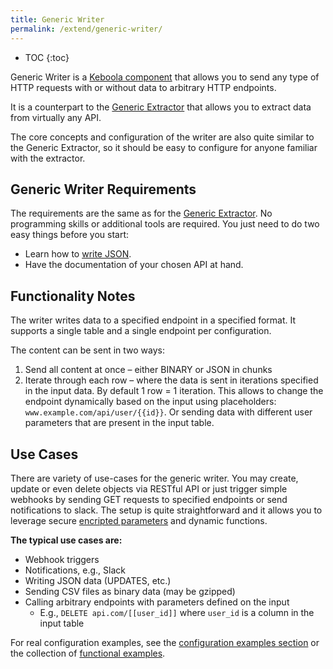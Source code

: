 ```yaml
---
title: Generic Writer
permalink: /extend/generic-writer/
---
```


* TOC
{:toc}

Generic Writer is a [Keboola component](/overview/) that allows you to send any type of HTTP requests with or without data to arbitrary HTTP endpoints. 

It is a counterpart to the [Generic Extractor](/extend/generic-extractor) that allows you to extract data from virtually any API.

The core concepts and configuration of the writer are also quite similar to the Generic Extractor, so it should be easy to 
configure for anyone familiar with the extractor.

## Generic Writer Requirements
The requirements are the same as for the [Generic Extractor](/extend/generic-extractor/#generic-extractor-requirements).
No programming skills or additional tools are required. You just need to do two easy things before you start:

- Learn how to [write JSON](/extend/generic-extractor/tutorial/json/).
- Have the documentation of your chosen API at hand.

## Functionality Notes

The writer writes data to a specified endpoint in a specified format. It supports a single table and a single endpoint per configuration.

The content can be sent in two ways:

1. Send all content at once – either BINARY or JSON in chunks
2. Iterate through each row – where the data is sent in iterations specified in the input data. By default 1 row = 1 iteration. 
This allows to change the endpoint dynamically based on the input using placeholders: `www.example.com/api/user/{{id}}`.
Or sending data with different user parameters that are present in the input table.

## Use Cases

There are variety of use-cases for the generic writer. You may create, update or even delete objects via RESTful API or just trigger 
simple webhooks by sending GET requests to specified endpoints or send notifications to slack. The setup is quite straightforward and it 
allows you to leverage secure [encripted parameters](overview/encryption/) and dynamic functions. 

**The typical use cases are:**

- Webhook triggers
- Notifications, e.g., Slack
- Writing JSON data (UPDATES, etc.)
- Sending CSV files as binary data (may be gzipped)
- Calling arbitrary endpoints with parameters defined on the input
    - E.g., `DELETE api.com/[[user_id]]` where `user_id` is a column in the input table

For real configuration examples, see the [configuration examples section](/extend/generic-writer/configuration-examples)
 or the collection of [functional examples](https://bitbucket.org/kds_consulting_team/kds-team.wr-generic/src/master/docs/examples/).
